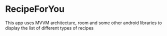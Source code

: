 # RecipeForYou
This app uses MVVM architecture, room and some other android libraries to display the list of different types of recipes
